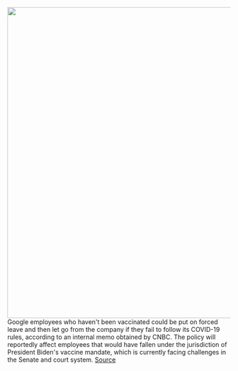 <img src='https://cdn.vox-cdn.com/thumbor/AOM-j0C_Rerk42KnhuVhiljXhx8=/0x0:2040x1360/1200x800/filters:focal(857x517:1183x843)/cdn.vox-cdn.com/uploads/chorus_image/image/70274649/acastro_180427_1777_0003.0.jpg' width='700px' /><br/>
Google employees who haven't been vaccinated could be put on forced leave and then let go from the company if they fail to follow its COVID-19 rules, according to an internal memo obtained by CNBC. The policy will reportedly affect employees that would have fallen under the jurisdiction of President Biden's vaccine mandate, which is currently facing challenges in the Senate and court system.
<a href='https://www.theverge.com/2021/12/14/22836575/google-unvaccinated-employees-mandate-unpaid-leave-termination-remote-work'> Source <a/>